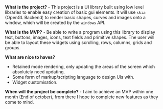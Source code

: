 **What is the project?** - This project is a UI library built using low level libraries to enable easy creation of basic gui elements. It will use `skia` (OpenGL Backend) to render basic shapes, curves and images onto a window, which will be created by the `windows` API.

**What is the MVP?** - Be able to write a program using this library to display text, buttons, images, icons, text fields and primitive shapes. The user will be able to layout these widgets using scrolling, rows, columns, grids and groups.

**What are nice to haves?**
- Retained mode rendering, only updating the areas of the screen which absolutely need updating.
- Some form of markup/scripting language to design UIs with.
- Widget customisation.

**When will the project be complete?** - I aim to achieve an MVP within one month (End of october), from there I hope to complete new features as they come to mind.

